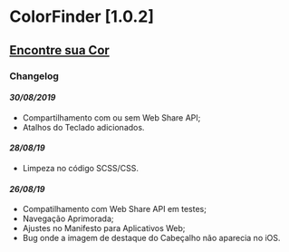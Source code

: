 # ColorFinder [1.0.2]
## [Encontre sua Cor](https://colorfinder.netlify.com)

### Changelog
#### *30/08/2019*
- Compartilhamento com ou sem Web Share API;
- Atalhos do Teclado adicionados.
#### *28/08/19*
- Limpeza no código SCSS/CSS.

#### *26/08/19*
- Compatilhamento com Web Share API em testes;
- Navegação Aprimorada;
- Ajustes no Manifesto para Aplicativos Web;
- Bug onde a imagem de destaque do Cabeçalho não aparecia no iOS.